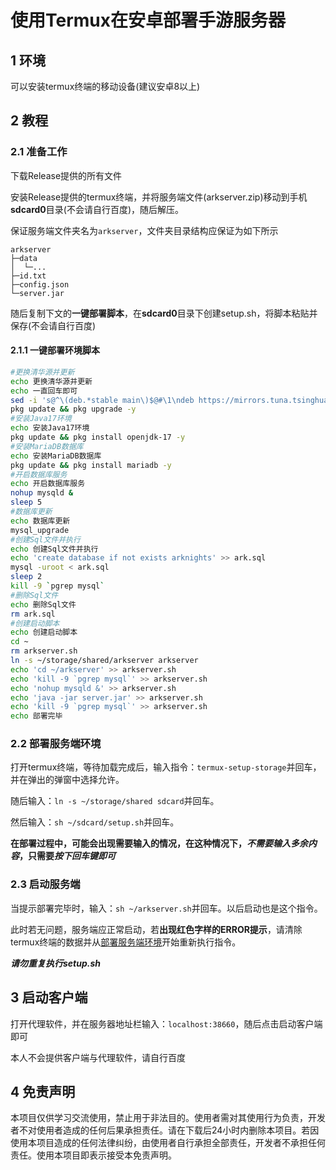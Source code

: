 # 使用Termux在安卓部署手游服务器

## 1 环境
可以安装termux终端的移动设备(建议安卓8以上)

## 2 教程

### 2.1 准备工作
下载Release提供的所有文件

安装Release提供的termux终端，并将服务端文件(arkserver.zip)移动到手机**sdcard0**目录(不会请自行百度)，随后解压。

保证服务端文件夹名为`arkserver`，文件夹目录结构应保证为如下所示
```
arkserver
├─data
│  └─...
├─id.txt
├─config.json
└─server.jar
```
随后复制下文的**一键部署脚本**，在**sdcard0**目录下创建setup.sh，将脚本粘贴并保存(不会请自行百度)
#### 2.1.1 一键部署环境脚本
```bash
#更换清华源并更新
echo 更换清华源并更新
echo 一直回车即可
sed -i 's@^\(deb.*stable main\)$@#\1\ndeb https://mirrors.tuna.tsinghua.edu.cn/termux/apt/termux-main stable main@' $PREFIX/etc/apt/sources.list
pkg update && pkg upgrade -y
#安装Java17环境
echo 安装Java17环境
pkg update && pkg install openjdk-17 -y
#安装MariaDB数据库
echo 安装MariaDB数据库
pkg update && pkg install mariadb -y
#开启数据库服务
echo 开启数据库服务
nohup mysqld &
sleep 5
#数据库更新
echo 数据库更新
mysql_upgrade
#创建Sql文件并执行
echo 创建Sql文件并执行
echo 'create database if not exists arknights' >> ark.sql
mysql -uroot < ark.sql
sleep 2
kill -9 `pgrep mysql`
#删除Sql文件
echo 删除Sql文件
rm ark.sql
#创建启动脚本
echo 创建启动脚本
cd ~
rm arkserver.sh
ln -s ~/storage/shared/arkserver arkserver
echo 'cd ~/arkserver' >> arkserver.sh
echo 'kill -9 `pgrep mysql`' >> arkserver.sh
echo 'nohup mysqld &' >> arkserver.sh
echo 'java -jar server.jar' >> arkserver.sh
echo 'kill -9 `pgrep mysql`' >> arkserver.sh
echo 部署完毕
```

### 2.2 部署服务端环境
打开termux终端，等待加载完成后，输入指令：`termux-setup-storage`并回车，并在弹出的弹窗中选择允许。

随后输入：`ln -s ~/storage/shared sdcard`并回车。

然后输入：`sh ~/sdcard/setup.sh`并回车。

**在部署过程中，可能会出现需要输入的情况，在这种情况下，*不需要输入多余内容*，只需要*按下回车键即可***

### 2.3 启动服务端
当提示部署完毕时，输入：`sh ~/arkserver.sh`并回车。以后启动也是这个指令。

此时若无问题，服务端应正常启动，若**出现红色字样的ERROR提示**，请清除termux终端的数据并从[部署服务端环境](#22-部署服务端环境)开始重新执行指令。

***请勿重复执行setup.sh***

## 3 启动客户端
打开代理软件，并在服务器地址栏输入：`localhost:38660`，随后点击启动客户端即可

本人不会提供客户端与代理软件，请自行百度

## 4 免责声明
本项目仅供学习交流使用，禁止用于非法目的。使用者需对其使用行为负责，开发者不对使用者造成的任何后果承担责任。请在下载后24小时内删除本项目。若因使用本项目造成的任何法律纠纷，由使用者自行承担全部责任，开发者不承担任何责任。使用本项目即表示接受本免责声明。
